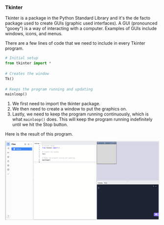 ### Tkinter

Tkinter is a package in the Python Standard Library and it's the de facto package used to create GUIs (graphic used interfaces). A GUI (pronounced "gooey") is a way of interacting with a computer. Examples of GUIs include windows, icons, and menus.

There are a few lines of code that we need to include in every Tkinter program.

```python
# Initial setup
from tkinter import *

# Creates the window
Tk()

# Keeps the program running and updating
mainloop()
```

1. We first need to import the tkinter package.
2. We then need to create a window to put the graphics on.
3. Lastly, we need to keep the program running continuously, which is what `mainloop()` does. This will keep the program running indefinitely until we hit the Stop button.

Here is the result of this program.

![](../Images/TK_Basics.png)

